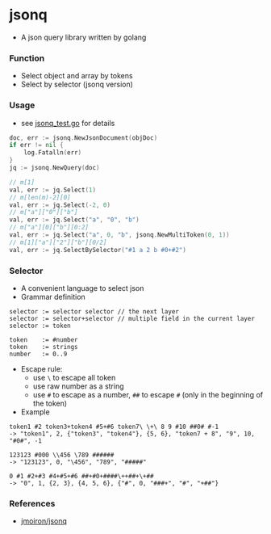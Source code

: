 # jsonq

+ A json query library written by golang

### Function

+ Select object and array by tokens
+ Select by selector (jsonq version)

### Usage

+  see [jsonq_test.go](jsonq_test.go) for details

```go
doc, err := jsonq.NewJsonDocument(objDoc)
if err != nil {
    log.Fatalln(err)
}
jq := jsonq.NewQuery(doc)

// m[1]
val, err := jq.Select(1)
// m[len(m)-2][0]
val, err := jq.Select(-2, 0)
// m["a"]["0"]["b"]
val, err := jq.Select("a", "0", "b")
// m["a"][0]["b"][0:2]
val, err := jq.Select("a", 0, "b", jsonq.NewMultiToken(0, 1))
// m[1]["a"]["2"]["b"][0/2]
val, err := jq.SelectBySelector("#1 a 2 b #0+#2")
```

### Selector

+ A convenient language to select json
+ Grammar definition

```
selector := selector selector // the next layer
selector := selector+selector // multiple field in the current layer
selector := token

token    := #number
token    := strings
number   := 0..9
```

+ Escape rule:
    + use `\` to escape all token
    + use raw number as a string
    + use `#` to escape as a number, `##` to escape `#` (only in the beginning of the token)
+ Example

```
token1 #2 token3+token4 #5+#6 token7\ \+\ 8 9 #10 ##0# #-1
-> "token1", 2, {"token3", "token4"}, {5, 6}, "token7 + 8", "9", 10, "#0#", -1

123123 #000 \\456 \789 ######
-> "123123", 0, "\456", "789", "#####"

0 #1 #2+#3 #4+#5+#6 ##+#0+####\++##+\+##
-> "0", 1, {2, 3}, {4, 5, 6}, {"#", 0, "###+", "#", "+##"}
```

### References

+ [jmoiron/jsonq](https://github.com/jmoiron/jsonq)
